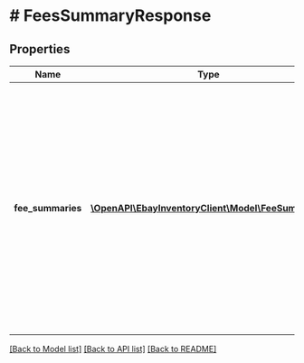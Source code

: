 # # FeesSummaryResponse

## Properties

Name | Type | Description | Notes
------------ | ------------- | ------------- | -------------
**fee_summaries** | [**\OpenAPI\EbayInventoryClient\Model\FeeSummary[]**](FeeSummary.md) | This container consists of an array of one or more listing fees that the seller can expect to pay for unpublished offers specified in the call request. Many fee types will get returned even when they are 0.0. | [optional]

[[Back to Model list]](../../README.md#models) [[Back to API list]](../../README.md#endpoints) [[Back to README]](../../README.md)
